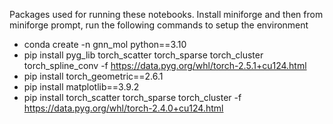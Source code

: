 Packages used for running these notebooks. Install miniforge and then from miniforge prompt, run the following commands to setup the environment

- conda create -n gnn_mol python==3.10
- pip install pyg_lib torch_scatter torch_sparse torch_cluster torch_spline_conv -f https://data.pyg.org/whl/torch-2.5.1+cu124.html
- pip install torch_geometric==2.6.1
- pip install matplotlib==3.9.2
- pip install torch_scatter torch_sparse torch_cluster -f https://data.pyg.org/whl/torch-2.4.0+cu124.html
